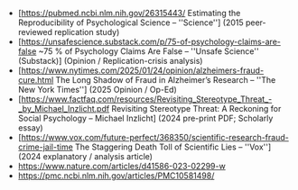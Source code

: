 * [https://pubmed.ncbi.nlm.nih.gov/26315443/ Estimating the Reproducibility of Psychological Science – ''Science''] (2015 peer-reviewed replication study)
* [https://unsafescience.substack.com/p/75-of-psychology-claims-are-false ~75 % of Psychology Claims Are False – ''Unsafe Science'' (Substack)] (Opinion / Replication-crisis analysis)
* [https://www.nytimes.com/2025/01/24/opinion/alzheimers-fraud-cure.html The Long Shadow of Fraud in Alzheimer’s Research – ''The New York Times''] (2025 Opinion / Op-Ed)
* [https://www.factfaq.com/resources/Revisiting_Stereotype_Threat_-_by_Michael_Inzlicht.pdf Revisiting Stereotype Threat: A Reckoning for Social Psychology – Michael Inzlicht] (2024 pre-print PDF; Scholarly essay)
* [https://www.vox.com/future-perfect/368350/scientific-research-fraud-crime-jail-time The Staggering Death Toll of Scientific Lies – ''Vox''] (2024 explanatory / analysis article)
* https://www.nature.com/articles/d41586-023-02299-w
* https://pmc.ncbi.nlm.nih.gov/articles/PMC10581498/

